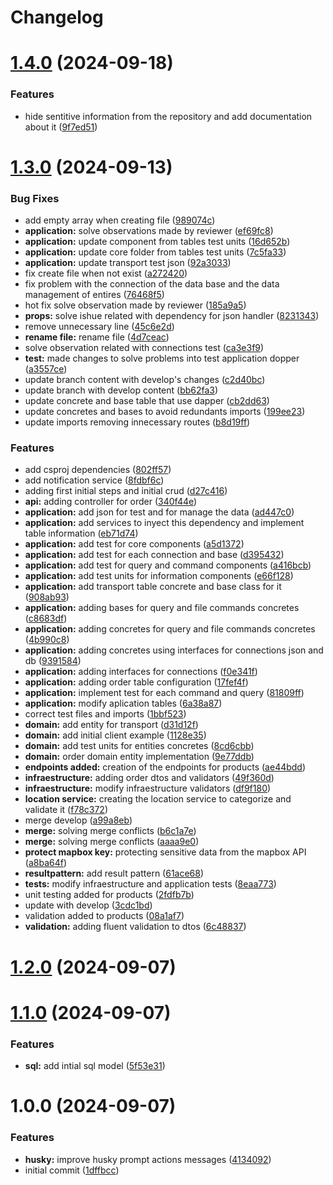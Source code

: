 # Changelog



# [1.4.0](https://github.com/Programming6-projects/LosCuriosos/compare/v1.3.0...v1.4.0) (2024-09-18)


### Features

* hide sentitive information from the repository and add documentation about it ([9f7ed51](https://github.com/Programming6-projects/LosCuriosos/commit/9f7ed51902ed37ab7e770957ee28baec091472aa))

# [1.3.0](https://github.com/Programming6-projects/LosCuriosos/compare/v1.2.0...v1.3.0) (2024-09-13)


### Bug Fixes

* add empty array when creating file ([989074c](https://github.com/Programming6-projects/LosCuriosos/commit/989074cd449c3caecde808a28114acd5cf385e2e))
* **application:** solve observations made by reviewer ([ef69fc8](https://github.com/Programming6-projects/LosCuriosos/commit/ef69fc8c5526c176cd4975dd409c9db25ae172c7))
* **application:** update component from tables test units ([16d652b](https://github.com/Programming6-projects/LosCuriosos/commit/16d652b1beb9f7109969d1b6c3baf9c23edbcd6f))
* **application:** update core folder from tables test units ([7c5fa33](https://github.com/Programming6-projects/LosCuriosos/commit/7c5fa333b8a700e08ee2295dfde7b945dc9804fe))
* **application:** update transport test json ([92a3033](https://github.com/Programming6-projects/LosCuriosos/commit/92a303399c8556bfe5925e024c861efb6d88fa3f))
* fix create file when not exist ([a272420](https://github.com/Programming6-projects/LosCuriosos/commit/a2724209e17b9ba658d727393df05d64cb14d09e))
* fix problem with the connection of the data base and the data management of entires ([76468f5](https://github.com/Programming6-projects/LosCuriosos/commit/76468f59f2f0bf728095e018adc59963142c8f83))
* hot fix solve observation made by reviewer ([185a9a5](https://github.com/Programming6-projects/LosCuriosos/commit/185a9a51ff46a81dad55afe5b9d1d1f86c100ddd))
* **props:** solve ishue related with dependency for json handler ([8231343](https://github.com/Programming6-projects/LosCuriosos/commit/823134370f71b3122c45b6d74b7f4f500381297c))
* remove unnecessary line ([45c6e2d](https://github.com/Programming6-projects/LosCuriosos/commit/45c6e2d1cf9d204b99d1887dac47c96f5c2132ae))
* **rename file:** rename file ([4d7ceac](https://github.com/Programming6-projects/LosCuriosos/commit/4d7ceacc4b5ab669f0099f35e277daa9dc9a7a5e))
* solve observation related with connections test ([ca3e3f9](https://github.com/Programming6-projects/LosCuriosos/commit/ca3e3f93440b557d32676c2c33d1e6dbbbed44d8))
* **test:** made changes to solve problems into test application dopper ([a3557ce](https://github.com/Programming6-projects/LosCuriosos/commit/a3557ce0f3d069d57ae6a32f09a440e0d933c541))
* update branch content with develop's changes ([c2d40bc](https://github.com/Programming6-projects/LosCuriosos/commit/c2d40bce91b38c751621c714727292c5b2163bfe))
* update branch with develop content ([bb62fa3](https://github.com/Programming6-projects/LosCuriosos/commit/bb62fa334592816b406a13f304059df0c1a52b0c))
* update concrete and base table that use dapper ([cb2dd63](https://github.com/Programming6-projects/LosCuriosos/commit/cb2dd630b63e786d7553562daea051dfdb1d843e))
* update concretes and bases to avoid redundants imports ([199ee23](https://github.com/Programming6-projects/LosCuriosos/commit/199ee23218d820008d4d4af59ba7c8e440ef57ed))
* update imports removing innecessary routes ([b8d19ff](https://github.com/Programming6-projects/LosCuriosos/commit/b8d19ff85c4c7fd741b69c4a6183b1ecf0ebf8e2))


### Features

* add csproj dependencies ([802ff57](https://github.com/Programming6-projects/LosCuriosos/commit/802ff57afdd97d059f84c9649918657a25d82f46))
* add notification service ([8fdbf6c](https://github.com/Programming6-projects/LosCuriosos/commit/8fdbf6c09f1e098fa964569695c489d0948a0538))
* adding first initial steps and initial crud ([d27c416](https://github.com/Programming6-projects/LosCuriosos/commit/d27c41608023a01862165ed92164395685de0b54))
* **api:** adding controller for order ([340f44e](https://github.com/Programming6-projects/LosCuriosos/commit/340f44ee28afe9b69abd84df10473f546ba1df05))
* **application:** add json for test and for manage the data ([ad447c0](https://github.com/Programming6-projects/LosCuriosos/commit/ad447c0aa7cba3e3b92018fd17b2f7f67d5d3528))
* **application:** add services to inyect this dependency and implement table information ([eb71d74](https://github.com/Programming6-projects/LosCuriosos/commit/eb71d748121582e3705e1d2a917cae2972453d69))
* **application:** add test for core components ([a5d1372](https://github.com/Programming6-projects/LosCuriosos/commit/a5d1372e2f47aba0607e709e9b50d88b0bcb34e6))
* **application:** add test for each connection and base ([d395432](https://github.com/Programming6-projects/LosCuriosos/commit/d395432ed1f67b357f79d603a84f05d1807b5592))
* **application:** add test for query and command components ([a416bcb](https://github.com/Programming6-projects/LosCuriosos/commit/a416bcb0d07893002771d0ea6ba42b7286456a07))
* **application:** add test units for information components ([e66f128](https://github.com/Programming6-projects/LosCuriosos/commit/e66f128468d8d8412c990d93c71bf8d9827b60fa))
* **application:** add transport table concrete and base class for it ([908ab93](https://github.com/Programming6-projects/LosCuriosos/commit/908ab933d5d29a8293abd226948206201e6ad323))
* **application:** adding bases for query and file commands concretes ([c8683df](https://github.com/Programming6-projects/LosCuriosos/commit/c8683dfb553b6ed3d99eca843f84f14a803b82d2))
* **application:** adding concretes for query and file commands concretes ([4b990c8](https://github.com/Programming6-projects/LosCuriosos/commit/4b990c80f39b70d3b97f95ceda561f2b37c5b470))
* **application:** adding concretes using interfaces for connections json and db ([9391584](https://github.com/Programming6-projects/LosCuriosos/commit/9391584e6c0594836df93ca2832f37fb1eb28915))
* **application:** adding interfaces for connections ([f0e341f](https://github.com/Programming6-projects/LosCuriosos/commit/f0e341f8b591b387ea9714b3a988c405f5f2ce76))
* **application:** adding order table configuration ([17fef4f](https://github.com/Programming6-projects/LosCuriosos/commit/17fef4f199eafa96846e535dd8f6c5d90af76ff2))
* **application:** implement test for each command and query ([81809ff](https://github.com/Programming6-projects/LosCuriosos/commit/81809ff3ab3c02aeb94bc48644a7b274f98e76a1))
* **application:** modify aplication tables ([6a38a87](https://github.com/Programming6-projects/LosCuriosos/commit/6a38a879f8100e9e2d56eaf51ceec1e443c0f1ac))
* correct test files and imports ([1bbf523](https://github.com/Programming6-projects/LosCuriosos/commit/1bbf52362632e6e3c8313664ba49a37aa17bca4a))
* **domain:** add entity for transport ([d31d12f](https://github.com/Programming6-projects/LosCuriosos/commit/d31d12f253579f29e59b6a7c13c56b3da87d1466))
* **domain:** add initial client example ([1128e35](https://github.com/Programming6-projects/LosCuriosos/commit/1128e35219b31788baac8e748480163e0f68eb03))
* **domain:** add test units for entities concretes ([8cd6cbb](https://github.com/Programming6-projects/LosCuriosos/commit/8cd6cbbd0c1864184d9f5e0a08b967d4a8a8f0dd))
* **domain:** order domain entity implementation ([9e77ddb](https://github.com/Programming6-projects/LosCuriosos/commit/9e77ddb4f578c7130acb2ccef3abe6bf303bc48d))
* **endpoints added:** creation of the endpoints for products ([ae44bdd](https://github.com/Programming6-projects/LosCuriosos/commit/ae44bdd9425a3337e4f5eaab43f508213a1b6171))
* **infraestructure:** adding order dtos and validators ([49f360d](https://github.com/Programming6-projects/LosCuriosos/commit/49f360df6c386dcc06e35c52c190e64a81af9138))
* **infraestructure:** modify infraestructure validators ([df9f180](https://github.com/Programming6-projects/LosCuriosos/commit/df9f180ca165f6f49ae3708e340b277d17d4881c))
* **location service:** creating the location service to categorize and validate it ([f78c372](https://github.com/Programming6-projects/LosCuriosos/commit/f78c372b8f81e3e33fa27b38a4a7755b9aede3da))
* merge develop ([a99a8eb](https://github.com/Programming6-projects/LosCuriosos/commit/a99a8eba4bf262eeac8f9c9816461f1bf8598b60))
* **merge:** solving merge conflicts ([b6c1a7e](https://github.com/Programming6-projects/LosCuriosos/commit/b6c1a7ea6afda2e3bf5fab858a1fb1ad9b656d45))
* **merge:** solving merge conflicts ([aaaa9e0](https://github.com/Programming6-projects/LosCuriosos/commit/aaaa9e0f63b5587f39b1a366e2412c4ddda24fa9))
* **protect mapbox key:** protecting sensitive data from the mapbox API ([a8ba64f](https://github.com/Programming6-projects/LosCuriosos/commit/a8ba64f9f278e2e137559bc01f9300ade6a43e30))
* **resultpattern:** add result pattern ([61ace68](https://github.com/Programming6-projects/LosCuriosos/commit/61ace681d556ec5887add2d931b19e4dd1d829ee))
* **tests:** modify infraestructure and application tests ([8eaa773](https://github.com/Programming6-projects/LosCuriosos/commit/8eaa7739d981eb5281ec9633736a7ebc7dd49faf))
* unit testing added for products ([2fdfb7b](https://github.com/Programming6-projects/LosCuriosos/commit/2fdfb7bacc22c9754f4f4009e03b1690229cba69))
* update with develop ([3cdc1bd](https://github.com/Programming6-projects/LosCuriosos/commit/3cdc1bd7e46f89bad1677aaa29ccd1cc72d53f85))
* validation added to products ([08a1af7](https://github.com/Programming6-projects/LosCuriosos/commit/08a1af78f5930184c9e26a8247f714c0df3a1739))
* **validation:** adding fluent validation to dtos ([6c48837](https://github.com/Programming6-projects/LosCuriosos/commit/6c48837524abfc912e56388cd98ca1c558139d9c))

# [1.2.0](https://github.com/Programming6-projects/LosCuriosos/compare/v1.1.0...v1.2.0) (2024-09-07)

# [1.1.0](https://github.com/Programming6-projects/LosCuriosos/compare/v1.0.0...v1.1.0) (2024-09-07)


### Features

* **sql:** add intial sql model ([5f53e31](https://github.com/Programming6-projects/LosCuriosos/commit/5f53e311cb4c555db6371bcacd3be8d5f1c76665))

# 1.0.0 (2024-09-07)


### Features

* **husky:** improve husky prompt actions messages ([4134092](https://github.com/Programming6-projects/LosCuriosos/commit/413409240b16fda3ead80fee10d6c814562609a6))
* initial commit ([1dffbcc](https://github.com/Programming6-projects/LosCuriosos/commit/1dffbccd37a0988dc4dffbe81596d7cf2eaacdeb))
